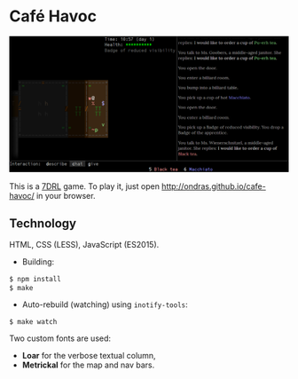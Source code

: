 # Café Havoc

![Screenshot](cafe-havoc.png)

This is a [7DRL](http://7drl.org/) game. To play it, just open http://ondras.github.io/cafe-havoc/ in your browser.

## Technology

HTML, CSS (LESS), JavaScript (ES2015). 

  - Building:
```
$ npm install
$ make
```

  - Auto-rebuild (watching) using `inotify-tools`:
```
$ make watch
```

Two custom fonts are used:

  - **Loar** for the verbose textual column,
  - **Metrickal** for the map and nav bars.
